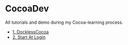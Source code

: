 # CocoaDev

All tutorials and demo during my Cocoa-learning process.

- [1. DocklessCocoa](/DocklessCocoa/Readme.md)
- [2. Start At Login](/StartAtLogin/Readme.md)
